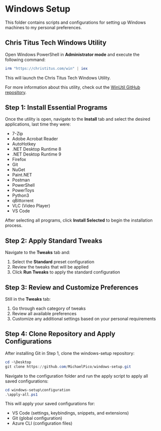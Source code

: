 # Windows Setup

This folder contains scripts and configurations for setting up Windows machines to my personal preferences.

## Chris Titus Tech Windows Utility

Open Windows PowerShell in **Administrator mode** and execute the following command:

```powershell
irm "https://christitus.com/win" | iex
```

This will launch the Chris Titus Tech Windows Utility.

For more information about this utility, check out the [WinUtil GitHub repository](https://github.com/ChrisTitusTech/winutil).

## Step 1: Install Essential Programs

Once the utility is open, navigate to the **Install** tab and select the desired applications, last time they were:

- 7-Zip
- Adobe Acrobat Reader
- AutoHotkey
- .NET Desktop Runtime 8
- .NET Desktop Runtime 9
- Firefox
- Git
- NuGet
- Paint.NET
- Postman
- PowerShell
- PowerToys
- Python3
- qBittorrent
- VLC (Video Player)
- VS Code

After selecting all programs, click **Install Selected** to begin the installation process.

## Step 2: Apply Standard Tweaks

Navigate to the **Tweaks** tab and:

1. Select the **Standard** preset configuration
2. Review the tweaks that will be applied
3. Click **Run Tweaks** to apply the standard configuration

## Step 3: Review and Customize Preferences

Still in the **Tweaks** tab:

1. Go through each category of tweaks
2. Review all available preferences
3. Customize any additional settings based on your personal requirements

## Step 4: Clone Repository and Apply Configurations

After installing Git in Step 1, clone the windows-setup repository:

```powershell
cd ~\Desktop
git clone https://github.com/MichaelPico/windows-setup.git
```

Navigate to the configuration folder and run the apply script to apply all saved configurations:

```powershell
cd windows-setup\configuration
.\apply-all.ps1
```

This will apply your saved configurations for:
- VS Code (settings, keybindings, snippets, and extensions)
- Git (global configuration)
- Azure CLI (configuration files)
